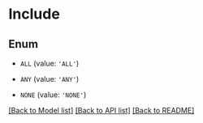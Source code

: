 # Include


## Enum

* `ALL` (value: `'ALL'`)

* `ANY` (value: `'ANY'`)

* `NONE` (value: `'NONE'`)

[[Back to Model list]](../README.md#documentation-for-models) [[Back to API list]](../README.md#documentation-for-api-endpoints) [[Back to README]](../README.md)


